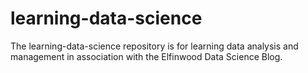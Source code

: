 # learning-data-science
The learning-data-science repository is for learning data analysis and management in association with the Elfinwood Data Science Blog.
